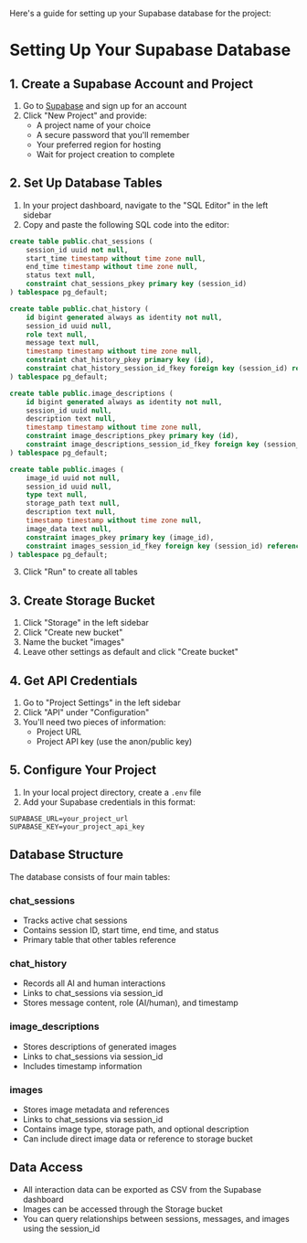 Here's a guide for setting up your Supabase database for the project:

# Setting Up Your Supabase Database

## 1. Create a Supabase Account and Project
1. Go to [Supabase](https://supabase.com/) and sign up for an account
2. Click "New Project" and provide:
   - A project name of your choice
   - A secure password that you'll remember
   - Your preferred region for hosting
   - Wait for project creation to complete

## 2. Set Up Database Tables
1. In your project dashboard, navigate to the "SQL Editor" in the left sidebar
2. Copy and paste the following SQL code into the editor:

```sql
create table public.chat_sessions (
    session_id uuid not null,
    start_time timestamp without time zone null,
    end_time timestamp without time zone null,
    status text null,
    constraint chat_sessions_pkey primary key (session_id)
) tablespace pg_default;

create table public.chat_history (
    id bigint generated always as identity not null,
    session_id uuid null,
    role text null,
    message text null,
    timestamp timestamp without time zone null,
    constraint chat_history_pkey primary key (id),
    constraint chat_history_session_id_fkey foreign key (session_id) references chat_sessions (session_id)
) tablespace pg_default;

create table public.image_descriptions (
    id bigint generated always as identity not null,
    session_id uuid null,
    description text null,
    timestamp timestamp without time zone null,
    constraint image_descriptions_pkey primary key (id),
    constraint image_descriptions_session_id_fkey foreign key (session_id) references chat_sessions (session_id)
) tablespace pg_default;

create table public.images (
    image_id uuid not null,
    session_id uuid null,
    type text null,
    storage_path text null,
    description text null,
    timestamp timestamp without time zone null,
    image_data text null,
    constraint images_pkey primary key (image_id),
    constraint images_session_id_fkey foreign key (session_id) references chat_sessions (session_id)
) tablespace pg_default;
```

3. Click "Run" to create all tables

## 3. Create Storage Bucket
1. Click "Storage" in the left sidebar
2. Click "Create new bucket"
3. Name the bucket "images"
4. Leave other settings as default and click "Create bucket"

## 4. Get API Credentials
1. Go to "Project Settings" in the left sidebar
2. Click "API" under "Configuration"
3. You'll need two pieces of information:
   - Project URL
   - Project API key (use the anon/public key)

## 5. Configure Your Project
1. In your local project directory, create a `.env` file
2. Add your Supabase credentials in this format:
```
SUPABASE_URL=your_project_url
SUPABASE_KEY=your_project_api_key
```

## Database Structure
The database consists of four main tables:

### chat_sessions
- Tracks active chat sessions
- Contains session ID, start time, end time, and status
- Primary table that other tables reference

### chat_history
- Records all AI and human interactions
- Links to chat_sessions via session_id
- Stores message content, role (AI/human), and timestamp

### image_descriptions
- Stores descriptions of generated images
- Links to chat_sessions via session_id
- Includes timestamp information

### images
- Stores image metadata and references
- Links to chat_sessions via session_id
- Contains image type, storage path, and optional description
- Can include direct image data or reference to storage bucket

## Data Access
- All interaction data can be exported as CSV from the Supabase dashboard
- Images can be accessed through the Storage bucket
- You can query relationships between sessions, messages, and images using the session_id
